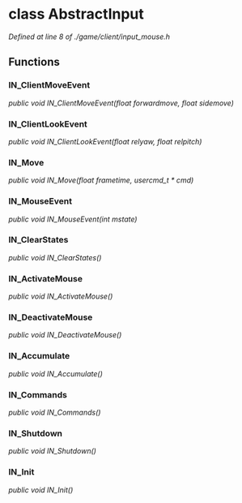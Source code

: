 # class AbstractInput

*Defined at line 8 of ./game/client/input_mouse.h*

## Functions

### IN_ClientMoveEvent

*public void IN_ClientMoveEvent(float forwardmove, float sidemove)*

### IN_ClientLookEvent

*public void IN_ClientLookEvent(float relyaw, float relpitch)*

### IN_Move

*public void IN_Move(float frametime, usercmd_t * cmd)*

### IN_MouseEvent

*public void IN_MouseEvent(int mstate)*

### IN_ClearStates

*public void IN_ClearStates()*

### IN_ActivateMouse

*public void IN_ActivateMouse()*

### IN_DeactivateMouse

*public void IN_DeactivateMouse()*

### IN_Accumulate

*public void IN_Accumulate()*

### IN_Commands

*public void IN_Commands()*

### IN_Shutdown

*public void IN_Shutdown()*

### IN_Init

*public void IN_Init()*



